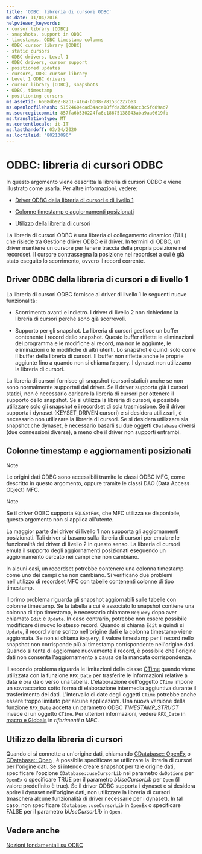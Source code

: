 ```yaml
---
title: 'ODBC: libreria di cursori ODBC'
ms.date: 11/04/2016
helpviewer_keywords:
- cursor library [ODBC]
- snapshots, support in ODBC
- timestamps, ODBC timestamp columns
- ODBC cursor library [ODBC]
- static cursors
- ODBC drivers, Level 1
- ODBC drivers, cursor support
- positioned updates
- cursors, ODBC cursor library
- Level 1 ODBC drivers
- cursor library [ODBC], snapshots
- ODBC, timestamp
- positioning cursors
ms.assetid: 6608db92-82b1-4164-bb08-78153c227be3
ms.openlocfilehash: 51524604cad34ace18ffda2b5f48cc3c5fd89ad7
ms.sourcegitcommit: 857fa6b530224fa6c18675138043aba9aa0619fb
ms.translationtype: MT
ms.contentlocale: it-IT
ms.lasthandoff: 03/24/2020
ms.locfileid: "80213096"
---
```

# <a name="odbc-the-odbc-cursor-library"></a>ODBC: libreria di cursori ODBC

In questo argomento viene descritta la libreria di cursori ODBC e viene illustrato come usarla. Per altre informazioni, vedere:

- [Driver ODBC della libreria di cursori e di livello 1](#_core_the_cursor_library_and_level_1_odbc_drivers)

- [Colonne timestamp e aggiornamenti posizionati](#_core_positioned_updates_and_timestamp_columns)

- [Utilizzo della libreria di cursori](#_core_using_the_cursor_library)

La libreria di cursori ODBC è una libreria di collegamento dinamico (DLL) che risiede tra Gestione driver ODBC e il driver. In termini di ODBC, un driver mantiene un cursore per tenere traccia della propria posizione nel recordset. Il cursore contrassegna la posizione nel recordset a cui è già stato eseguito lo scorrimento, ovvero il record corrente.

##  <a name="cursor-library-and-level-1-odbc-drivers"></a><a name="_core_the_cursor_library_and_level_1_odbc_drivers"></a>Driver ODBC della libreria di cursori e di livello 1

La libreria di cursori ODBC fornisce ai driver di livello 1 le seguenti nuove funzionalità:

- Scorrimento avanti e indietro. I driver di livello 2 non richiedono la libreria di cursori perché sono già scorrevoli.

- Supporto per gli snapshot. La libreria di cursori gestisce un buffer contenente i record dello snapshot. Questo buffer riflette le eliminazioni del programma e le modifiche ai record, ma non le aggiunte, le eliminazioni o le modifiche di altri utenti. Lo snapshot è quindi solo come il buffer della libreria di cursori. Il buffer non riflette anche le proprie aggiunte fino a quando non si chiama `Requery`. I dynaset non utilizzano la libreria di cursori.

La libreria di cursori fornisce gli snapshot (cursori statici) anche se non sono normalmente supportati dal driver. Se il driver supporta già i cursori statici, non è necessario caricare la libreria di cursori per ottenere il supporto dello snapshot. Se si utilizza la libreria di cursori, è possibile utilizzare solo gli snapshot e i recordset di sola trasmissione. Se il driver supporta i dynaset (KEYSET_DRIVEN cursori) e si desidera utilizzarli, è necessario non utilizzare la libreria di cursori. Se si desidera utilizzare sia snapshot che dynaset, è necessario basarli su due oggetti `CDatabase` diversi (due connessioni diverse), a meno che il driver non supporti entrambi.

##  <a name="positioned-updates-and-timestamp-columns"></a><a name="_core_positioned_updates_and_timestamp_columns"></a>Colonne timestamp e aggiornamenti posizionati

> [!NOTE]
>  Le origini dati ODBC sono accessibili tramite le classi ODBC MFC, come descritto in questo argomento, oppure tramite le classi DAO (Data Access Object) MFC.

> [!NOTE]
>  Se il driver ODBC supporta `SQLSetPos`, che MFC utilizza se disponibile, questo argomento non si applica all'utente.

La maggior parte dei driver di livello 1 non supporta gli aggiornamenti posizionati. Tali driver si basano sulla libreria di cursori per emulare le funzionalità dei driver di livello 2 in questo senso. La libreria di cursori emula il supporto degli aggiornamenti posizionati eseguendo un aggiornamento cercato nei campi che non cambiano.

In alcuni casi, un recordset potrebbe contenere una colonna timestamp come uno dei campi che non cambiano. Si verificano due problemi nell'utilizzo di recordset MFC con tabelle contenenti colonne di tipo timestamp.

Il primo problema riguarda gli snapshot aggiornabili sulle tabelle con colonne timestamp. Se la tabella a cui è associato lo snapshot contiene una colonna di tipo timestamp, è necessario chiamare `Requery` dopo aver chiamato `Edit` e `Update`. In caso contrario, potrebbe non essere possibile modificare di nuovo lo stesso record. Quando si chiama `Edit` e quindi si `Update`, il record viene scritto nell'origine dati e la colonna timestamp viene aggiornata. Se non si chiama `Requery`, il valore timestamp per il record nello snapshot non corrisponde più al timestamp corrispondente nell'origine dati. Quando si tenta di aggiornare nuovamente il record, è possibile che l'origine dati non consenta l'aggiornamento a causa della mancata corrispondenza.

Il secondo problema riguarda le limitazioni della classe [CTime](../../atl-mfc-shared/reference/ctime-class.md) quando viene utilizzata con la funzione `RFX_Date` per trasferire le informazioni relative a data e ora da o verso una tabella. L'elaborazione dell'oggetto `CTime` impone un sovraccarico sotto forma di elaborazione intermedia aggiuntiva durante il trasferimento dei dati. L'intervallo di date degli oggetti `CTime` potrebbe anche essere troppo limitato per alcune applicazioni. Una nuova versione della funzione `RFX_Date` accetta un parametro ODBC *TIMESTAMP_STRUCT* invece di un oggetto `CTime`. Per ulteriori informazioni, vedere `RFX_Date` in [macro e Globals](../../mfc/reference/mfc-macros-and-globals.md) in *riferimenti a MFC*.

##  <a name="using-the-cursor-library"></a><a name="_core_using_the_cursor_library"></a>Utilizzo della libreria di cursori

Quando ci si connette a un'origine dati, chiamando [CDatabase:: OpenEx](../../mfc/reference/cdatabase-class.md#openex) o [CDatabase:: Open](../../mfc/reference/cdatabase-class.md#open) , è possibile specificare se utilizzare la libreria di cursori per l'origine dati. Se si intende creare snapshot per tale origine dati, specificare l'opzione `CDatabase::useCursorLib` nel parametro `dwOptions` per `OpenEx` o specificare TRUE per il parametro *bUseCursorLib* per `Open` (il valore predefinito è true). Se il driver ODBC supporta i dynaset e si desidera aprire i dynaset nell'origine dati, non utilizzare la libreria di cursori (maschera alcune funzionalità di driver necessarie per i dynaset). In tal caso, non specificare `CDatabase::useCursorLib` in `OpenEx` o specificare FALSE per il parametro *bUseCursorLib* in `Open`.

## <a name="see-also"></a>Vedere anche

[Nozioni fondamentali su ODBC](../../data/odbc/odbc-basics.md)
